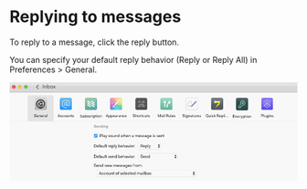 # Replying to messages

To reply to a message, click the reply button.

You can specify your default reply behavior (Reply or Reply All) in Preferences > General.

![](./208511187-set_reply_behavior.gif)


